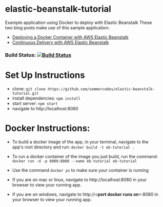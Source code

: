 # elastic-beanstalk-tutorial
Example application using Docker to deploy with Elastic Beanstalk
These two blog posts make use of this sample application:
  * [Deploying a Docker Container with AWS Elastic Beanstalk](https://medium.com/@sommershurbaji/deploying-a-docker-container-to-aws-with-elastic-beanstalk-28adfd6e7e95)
  * [Continuous Delivery with AWS Elastic Beanstalk](https://medium.com/@sommershurbaji/continuous-delivery-with-aws-elastic-beanstalk-and-travis-ci-2dd54754965f)

### Build Status: [![Build Status](https://travis-ci.org/sommercodes/elastic-beanstalk-tutorial.svg?branch=master)](https://travis-ci.org/sommercodes/elastic-beanstalk-tutorial)

# Set Up Instructions

* clone:
`git clone https://github.com/sommercodes/elastic-beanstalk-tutorial.git`
* install dependencies: `npm install`
* start server: `npm start`
* navigate to http://localhost:8080

# Docker Instructions:
* To build a docker image of the app, in your terminal, navigate to the app's root directory and run: `docker build -t eb-tutorial .`
* To run a docker container of the image you just build, run the command: `docker run -d -p 8080:8080 --name eb-tutorial eb-tutorial`
* Use the command `docker ps` to make sure your container is running

* If you are on mac or linux, navigate to http://localhost:8080 in your browser to view your running app.
* If you are on windows, navigate to http://\<**port docker runs on**\>:8080 in your browser to view your running app.


